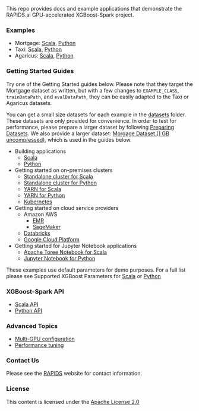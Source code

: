 This repo provides docs and example applications that demonstrate the RAPIDS.ai GPU-accelerated XGBoost-Spark project.

### Examples

- Mortgage: [Scala](/examples/apps/scala/src/main/scala/ai/rapids/spark/examples/mortgage), [Python](/examples/apps/python/ai/rapids/spark/examples/mortgage)
- Taxi: [Scala](/examples/apps/scala/src/main/scala/ai/rapids/spark/examples/taxi), [Python](/examples/apps/python/ai/rapids/spark/examples/taxi)
- Agaricus: [Scala](/examples/apps/scala/src/main/scala/ai/rapids/spark/examples/agaricus), [Python](/examples/apps/python/ai/rapids/spark/examples/agaricus)

### Getting Started Guides

Try one of the Getting Started guides below. Please note that they target the Mortgage dataset as written, but with a few changes to `EXAMPLE_CLASS`, `trainDataPath`, and `evalDataPath`, they can be easily adapted to the Taxi or Agaricus datasets.

You can get a small size datasets for each example in the [datasets](/datasets) folder. These datasets are only provided for convenience. In order to test for performance, please prepare a larger dataset by following [Preparing Datasets](/datasets/preparing_datasets.md). We also provide a larger dataset: [Morgage Dataset (1 GB uncompressed)](https://rapidsai-data.s3.us-east-2.amazonaws.com/spark/mortgage.zip), which is used in the guides below.

- Building applications
    - [Scala](/getting-started-guides/building-sample-apps/scala.md)
    - [Python](/getting-started-guides/building-sample-apps/python.md)
- Getting started on on-premises clusters
    - [Standalone cluster for Scala](/getting-started-guides/on-prem-cluster/standalone-scala.md)
    - [Standalone cluster for Python](/getting-started-guides/on-prem-cluster/standalone-python.md)
    - [YARN for Scala](/getting-started-guides/on-prem-cluster/yarn-scala.md)
    - [YARN for Python](/getting-started-guides/on-prem-cluster/yarn-python.md)
    - [Kubernetes](/getting-started-guides/on-prem-cluster/kubernetes.md)
- Getting started on cloud service providers
    - Amazon AWS
        - [EMR](/getting-started-guides/csp/aws/emr.md)
        - [SageMaker](/getting-started-guides/csp/aws/sagemaker.md)
    - [Databricks](/getting-started-guides/csp/databricks/databricks.md)
    - [Google Cloud Platform](/getting-started-guides/csp/gcp/gcp.md)
- Getting started for Jupyter Notebook applications
    - [Apache Toree Notebook for Scala](/getting-started-guides/notebook/toree.md)
    - [Jupyter Notebook for Python](/getting-started-guides/notebook/python-notebook.md)

These examples use default parameters for demo purposes. For a full list please see Supported XGBoost Parameters for [Scala](/examples/app-parameters/supported_xgboost_parameters_scala.md) or [Python](/examples/app-parameters/supported_xgboost_parameters_python.md)

### XGBoost-Spark API

- [Scala API](/api-docs/scala.md)
- [Python API](/api-docs/python.md)

### Advanced Topics

- [Multi-GPU configuration](/advanced-topics/multi-gpu.md)
- [Performance tuning](/advanced-topics/performance_tuning.md)

### Contact Us

Please see the [RAPIDS](https://rapids.ai/community.html) website for contact information.

### License

This content is licensed under the [Apache License 2.0](/LICENSE)
